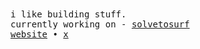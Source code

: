 <samp>
i like building stuff.
<br>
currently working on - <a href="https://github.com/axdrsh/solvetosurf">solvetosurf</a>
<br>
<a href="https://axdrsh.vercel.app">website</a>  •  <a href="https://x.com/axdrsh">x</a>
</samp>
